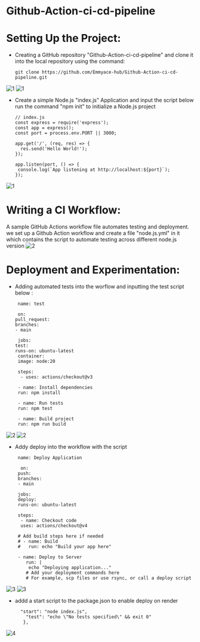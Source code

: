 # Github-Action-ci-cd-pipeline

# Setting Up the Project: 

* Creating a GitHub repository "Github-Action-ci-cd-pipeline" and clone it into the local repository using the command:
    
      git clone https://github.com/Emmyace-hub/Github-Action-ci-cd-pipeline.git

![1](./img/1a.png)
![1](./img/1b.png)

* Create a simple Node.js "index.js" Application and input the script below
 run the command "npm init"  to initialize a Node.js project 

      // index.js
      const express = require('express');
      const app = express();
      const port = process.env.PORT || 3000;

      app.get('/', (req, res) => {
        res.send('Hello World!');
      });

      app.listen(port, () => {
       console.log(`App listening at http://localhost:${port}`);
      });

![1](./img/1c.png)


# Writing a CI Workflow: 
A sample GitHub Actions workflow file automates testing and deployment.
we set up a Github Action workflow and create a file "node.js.yml" in it which contains the script to automate testing across different node.js version
![2](./img/2a.png)



# Deployment and Experimentation:

 * Adding automated tests into the worflow and inputting the test script below :

        name: test

        on:
       pull_request:
       branches:
       - main

        jobs:
       test:
       runs-on: ubuntu-latest
        container:
        image: node:20

        steps:
         - uses: actions/checkout@v3

        - name: Install dependencies
        run: npm install

        - name: Run tests
        run: npm test

        - name: Build project
        run: npm run build

 ![2](./img/2b.png)
 ![2](./img/3a.png)

 * Addy deploy into the workflow with the script

        name: Deploy Application

         on:
        push:
        branches:
        - main

        jobs:
        deploy:
        runs-on: ubuntu-latest

        steps:
         - name: Checkout code
         uses: actions/checkout@v4

        # Add build steps here if needed
        # - name: Build
        #   run: echo "Build your app here"

        - name: Deploy to Server
           run: |
            echo "Deploying application..."
           # Add your deployment commands here
           # For example, scp files or use rsync, or call a deploy script

![3](./img/3b.png)
![3](./img/3c.png)

* addd a start script to the package.json to enable deploy on render

        "start": "node index.js",
          "test": "echo \"No tests specified\" && exit 0"
         },
![4](./img/4b.png)
